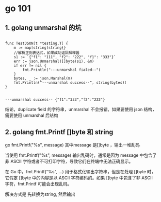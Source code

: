# go 101

## 1. golang unmarshal 的坑

```golang

func TestJSON(t *testing.T) {
	m := map[string]string{}
	//解析正则表达式，如果成功返回解释器
	s1 := `{"f1": "111", "f2": "222", "f1": "333"}`
	err := json.Unmarshal([]byte(s1), &m)
	if err != nil {
		fmt.Println("---unmarshal fialed--")
	}
	bytes, _ := json.Marshal(m)
	fmt.Println("---unmarshal success--", string(bytes))
}


---unmarshal success-- {"f1":"333","f2":"222"}

```

结论，duplicate field 的字符串，unmarshal 不会报错，如果要使用 json 结构，需要使用 unmarshal 后结构


## 2. golang fmt.Printf []byte 和 string

go fmt.Printf("%s", message) 其中message 是[]byte ，输出一堆乱码


当使用 fmt.Printf("%s", message) 输出乱码时，通常是因为 message 中包含了非 ASCII 字符或者不可打印字符，导致它们在终端中无法正确显示。

在 Go 中，fmt.Printf("%s", ...) 用于格式化输出字符串，但是在处理 []byte 时，它假定 []byte 中的内容是以 ASCII 字符编码的。如果 []byte 中包含了非 ASCII 字符，fmt.Printf 可能会出现乱码。

解决方式是 先转换为string, 然后输出


```


```
